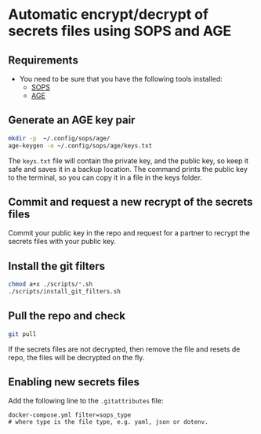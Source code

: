 # Automatic encrypt/decrypt of secrets files using SOPS and AGE

## Requirements

- You need to be sure that you have the following tools installed:
  - [SOPS](https://github.com/getsops/sops/releases)
  - [AGE](https://github.com/FiloSottile/age/releases)

## Generate an AGE key pair

```bash
mkdir -p  ~/.config/sops/age/
age-keygen -o ~/.config/sops/age/keys.txt
```

The `keys.txt` file will contain the private key, and the public key, so keep it safe and saves it in a backup location. The command prints the public key to the terminal, so you can copy it in a file in the keys folder.

## Commit and request a new recrypt of the secrets files

Commit your public key in the repo and request for a partner to recrypt the secrets files with your public key.

## Install the git filters

```bash
chmod a+x ./scripts/*.sh
./scripts/install_git_filters.sh
```

## Pull the repo and check

```bash
git pull
```

If the secrets files are not decrypted, then remove the file and resets de repo, the files will be decrypted on the fly.

## Enabling new secrets files

Add the following line to the `.gitattributes` file:

```
docker-compose.yml filter=sops_type
# where type is the file type, e.g. yaml, json or dotenv.
```
